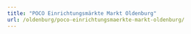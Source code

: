 ```yaml
---
title: "POCO Einrichtungsmärkte Markt Oldenburg"
url: /oldenburg/poco-einrichtungsmaerkte-markt-oldenburg/
---
```

